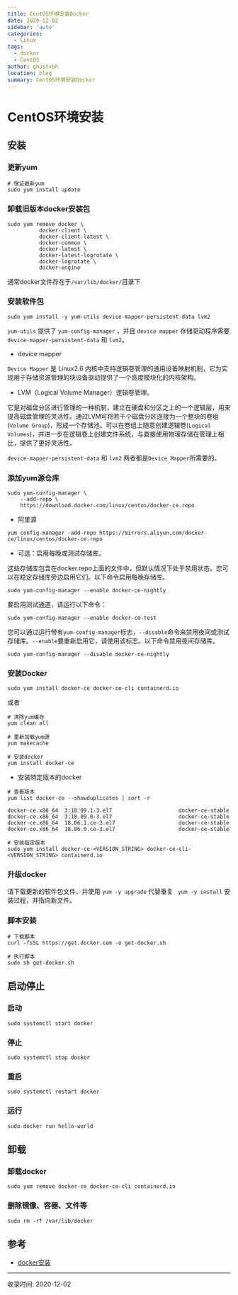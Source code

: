 ```yaml
---
title: CentOS环境安装Docker
date: 2020-12-02
sidebar: 'auto'
categories:
  - Linux
tags:
  - docker
  - CentOS
author: ghostxbh
location: blog
summary: CentOS环境安装Docker
---
```

# CentOS环境安装

## 安装

### 更新yum
```shell
# 保证最新yum
sudo yum install update
```

### 卸载旧版本docker安装包
```shell
sudo yum remove docker \
          docker-client \
          docker-client-latest \
          docker-common \
          docker-latest \
          docker-latest-logrotate \
          docker-logrotate \
          docker-engine
```
通常docker文件存在于`/var/lib/docker/`目录下

### 安装软件包
```shell
sudo yum install -y yum-utils device-mapper-persistent-data lvm2
```
`yum-utils` 提供了 `yum-config-manager` ，并且 `device mapper` 存储驱动程序需要 `device-mapper-persistent-data` 和 `lvm2`。

- device mapper

`Device Mapper` 是 Linux2.6 内核中支持逻辑卷管理的通用设备映射机制，它为实现用于存储资源管理的块设备驱动提供了一个高度模块化的内核架构。

- LVM（Logical Volume Manager）逻辑卷管理。

它是对磁盘分区进行管理的一种机制，建立在硬盘和分区之上的一个逻辑层，用来提高磁盘管理的灵活性。通过LVM可将若干个磁盘分区连接为一个整块的卷组(`Volume Group`)，形成一个存储池。可以在卷组上随意创建逻辑卷(`Logical Volumes`)，并进一步在逻辑卷上创建文件系统，与直接使用物理存储在管理上相比，提供了更好灵活性。

`device-mapper-persistent-data` 和 `lvm2`
两者都是`Device Mapper`所需要的。

### 添加yum源仓库
```shell
sudo yum-config-manager \
    --add-repo \
    https://download.docker.com/linux/centos/docker-ce.repo
```

- 阿里源
```shell
yum config-manager -add-repo https://mirrors.aliyun.com/docker-ce/linux/centos/docker-ce.repo
```
- 可选：启用每晚或测试存储库。

这些存储库包含在docker.repo上面的文件中，但默认情况下处于禁用状态。您可以在稳定存储库旁边启用它们。以下命令启用每晚存储库。
```shell
sudo yum-config-manager --enable docker-ce-nightly
```
要启用测试通道，请运行以下命令：
```shell
sudo yum-config-manager --enable docker-ce-test
```
您可以通过运行带有`yum-config-manager`标志，`--disable`命令来禁用夜间或测试存储库。`--enable`要重新启用它，请使用该标志。以下命令禁用夜间存储库。

```shell
sudo yum-config-manager --disable docker-ce-nightly
```

### 安装Docker
```shell
sudo yum install docker-ce docker-ce-cli containerd.io
```
或者
```shell
# 清除yum缓存
yum clean all

# 重新加载yum源
yum makecache

# 安装docker
yum install docker-ce
```

- 安装特定版本的docker
```shell
# 查看版本
yum list docker-ce --showduplicates | sort -r

docker-ce.x86_64  3:18.09.1-3.el7                     docker-ce-stable
docker-ce.x86_64  3:18.09.0-3.el7                     docker-ce-stable
docker-ce.x86_64  18.06.1.ce-3.el7                    docker-ce-stable
docker-ce.x86_64  18.06.0.ce-3.el7                    docker-ce-stable

# 安装指定版本
sudo yum install docker-ce-<VERSION_STRING> docker-ce-cli-<VERSION_STRING> containerd.io
```

### 升级docker
请下载更新的软件包文件，并使用 `yum -y upgrade` 代替重复 ` yum -y install` 安装过程，并指向新文件。

### 脚本安装
```shell
# 下载脚本
curl -fsSL https://get.docker.com -o get-docker.sh

# 执行脚本
sudo sh get-docker.sh
```

## 启动停止

### 启动
```shell
sudo systemctl start docker
```

### 停止
```shell
sudo systemctl stop docker
```

### 重启
```shell
sudo systemctl restart docker
```

### 运行
```shell
sudo docker run hello-world
```

## 卸载

### 卸载docker
```shell
sudo yum remove docker-ce docker-ce-cli containerd.io
```

### 删除镜像、容器、文件等
```shell
sudo rm -rf /var/lib/docker
```

## 参考

- [docker安装](https://docs.docker.com/engine/install/centos/)

---
收录时间: 2020-12-02

<Vssue :title="$title" />
